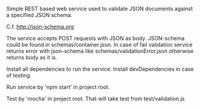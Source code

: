 Simple REST based web service used to validate JSON documents against a specified JSON
schema.

C.f. http://json-schema.org

The service accepts POST requests with JSON as body. JSON-schema could be found in schemas/container.json. In case of fail validation service returns error with json-schema like schemas/validationError.json otherwise returns body as it is.


Install all dependencies to run the service. Install devDependencies in case of testing.

Run service by 'npm start' in project root.

Test by 'mocha' in project root. That will take test from test/validation.js